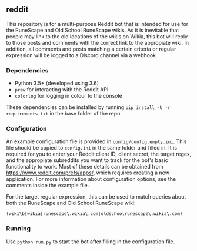 ## reddit
This repository is for a multi-purpose Reddit bot that is intended for use for the RuneScape and Old School RuneScape wikis. As it is inevitable that people may link to the old locations of the wikis on Wikia, this bot will reply to those posts and comments with the correct link to the appropiate wiki. In addition, all comments and posts matching a certain criteria or regular expression will be logged to a Discord channel via a webhook.

### Dependencies
* Python 3.5+ (developed using 3.6)
* `praw` for interacting with the Reddit API
* `colorlog` for logging in colour to the console

These dependencies can be installed by running `pip install -U -r requirements.txt` in the base folder of the repo.

### Configuration
An example configuration file is provided in `config/config.empty.ini`. This file should be copied to `config.ini` in the same folder and filled in. It is required for you to enter your Reddit client ID, client secret, the target regex, and the appropiate subreddits you want to track for the bot's basic functionality to work. Most of these details can be obtained from https://www.reddit.com/prefs/apps/, which requires creating a new application. For more information about configuration options, see the comments inside the example file.

For the target regular expression, this can be used to match queries about both the RuneScape and Old School RuneScape wiki:

```
(wiki\b|wikia|runescape\.wikia\.com|oldschoolrunescape\.wikia\.com)
```

### Running
Use `python run.py` to start the bot after filling in the configuration file.